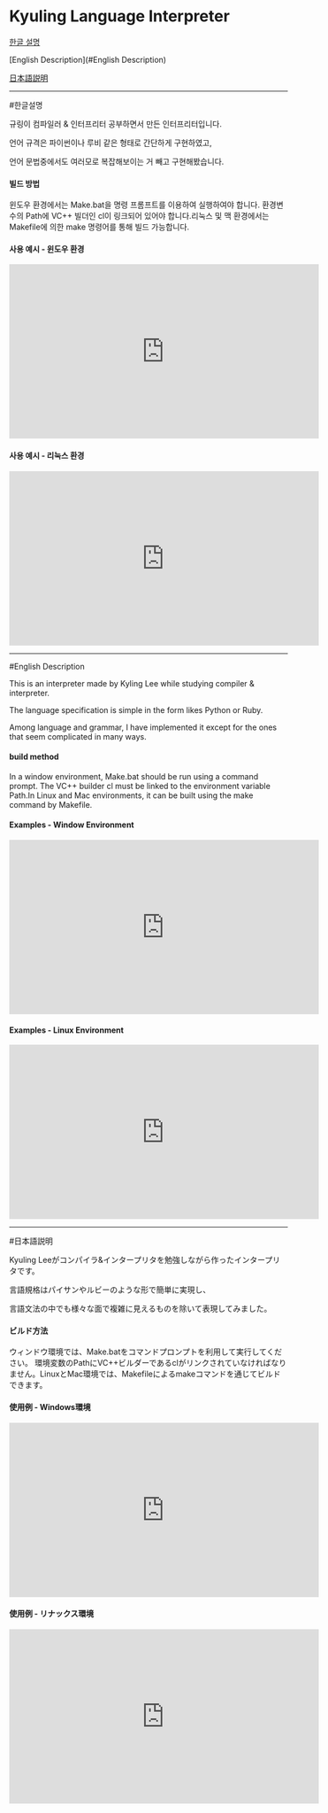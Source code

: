 # Kyuling Language Interpreter

[한글 설명](#한글설명)

[English Description](#English Description)

[日本語説明](#日本語説明)

------

#한글설명

규링이 컴파일러 & 인터프리터 공부하면서 만든 인터프리터입니다.

언어 규격은 파이썬이나 루비 같은 형태로 간단하게 구현하였고,

언어 문법중에서도 여러모로 복잡해보이는 거 빼고 구현해봤습니다.



#### 빌드 방법

윈도우 환경에서는 Make.bat을 명령 프롬프트를 이용하여 실행하여야 합니다. 환경변수의 Path에 VC++ 빌더인 cl이 링크되어 있어야 합니다.리눅스 및 맥 환경에서는 Makefile에 의한 make 명령어를 통해 빌드 가능합니다.



#### 사용 예시 - 윈도우 환경

<iframe width="560" height="315" src="https://www.youtube.com/embed/2RtlPgk6P_g" frameborder="0" allow="accelerometer; autoplay; encrypted-media; gyroscope; picture-in-picture" allowfullscreen></iframe>

#### 사용 예시 - 리눅스 환경

<iframe width="560" height="315" src="https://www.youtube.com/embed/A9s_iZDNitQ" frameborder="0" allow="accelerometer; autoplay; encrypted-media; gyroscope; picture-in-picture" allowfullscreen></iframe>

------

#English Description

This is an interpreter made by Kyling Lee while studying compiler & interpreter.

The language specification is simple in the form likes Python or Ruby.

Among language and grammar, I have implemented it except for the ones that seem complicated in many ways.



#### build method

In a window environment, Make.bat should be run using a command prompt. The VC++ builder cl must be linked to the environment variable Path.In Linux and Mac environments, it can be built using the make command by Makefile.



#### Examples - Window Environment

<iframe width="560" height="315" src="https://www.youtube.com/embed/2RtlPgk6P_g" frameborder="0" allow="accelerometer; autoplay; encrypted-media; gyroscope; picture-in-picture" allowfullscreen></iframe>

#### Examples - Linux Environment

<iframe width="560" height="315" src="https://www.youtube.com/embed/A9s_iZDNitQ" frameborder="0" allow="accelerometer; autoplay; encrypted-media; gyroscope; picture-in-picture" allowfullscreen></iframe>

------

#日本語説明

Kyuling Leeがコンパイラ&インタープリタを勉強しながら作ったインタープリタです。

言語規格はパイサンやルビーのような形で簡単に実現し、

言語文法の中でも様々な面で複雑に見えるものを除いて表現してみました。



#### ビルド方法

ウィンドウ環境では、Make.batをコマンドプロンプトを利用して実行してください。 環境変数のPathにVC++ビルダーであるclがリンクされていなければなりません。LinuxとMac環境では、Makefileによるmakeコマンドを通じてビルドできます。

#### 使用例 - Windows環境

<iframe width="560" height="315" src="https://www.youtube.com/embed/2RtlPgk6P_g" frameborder="0" allow="accelerometer; autoplay; encrypted-media; gyroscope; picture-in-picture" allowfullscreen></iframe>

#### 使用例 - リナックス環境

<iframe width="560" height="315" src="https://www.youtube.com/embed/A9s_iZDNitQ" frameborder="0" allow="accelerometer; autoplay; encrypted-media; gyroscope; picture-in-picture" allowfullscreen></iframe>
